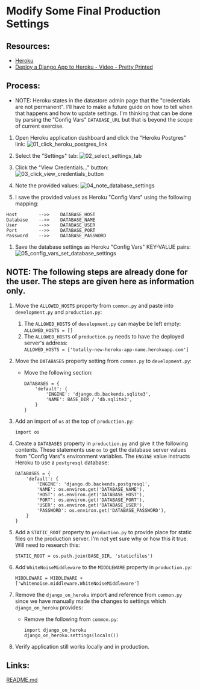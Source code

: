 # Modify Some Final Production Settings

## Resources:
* [Heroku](https://www.heroku.com/)
* [Deploy a Django App to Heroku - Video - Pretty Printed](https://www.youtube.com/watch?v=GMbVzl_aLxM)


## Process:
* NOTE: Heroku states in the datastore admin page that the "credentials are not permanent". I'll have to make a future guide on how to tell when that happens and how to update settings. I'm thinking that can be done by parsing the "Config Vars" `DATABASE_URL` but that is beyond the scope of current exercise.
1. Open Heroku application dashboard and click the "Heroku Postgres" link:
![01_click_heroku_postgres_link](https://user-images.githubusercontent.com/47562501/174688323-81eee655-fb08-412e-b5e5-52eac9115f27.png)

1. Select the "Settings" tab:
![02_select_settings_tab](https://user-images.githubusercontent.com/47562501/174688331-83362023-3dc9-4511-9fbc-224983dff98e.png)

1. Click the "View Credentials..." button:
![03_click_view_credentials_button](https://user-images.githubusercontent.com/47562501/174688337-a68c8a58-7829-40cb-af4d-cf9b5f1e1f13.png)

1. Note the provided values:
![04_note_database_settings](https://user-images.githubusercontent.com/47562501/174688350-12c12873-8ef0-4e23-b714-8b0daa21d507.png)

1. I save the provided values as Heroku "Config Vars" using the following mapping:
```
Host        -->>    DATABASE_HOST
Database    -->>    DATABASE_NAME
User        -->>    DATABASE_USER
Port        -->>    DATABASE_PORT
Password    -->>    DATABASE_PASSWORD
```

1. Save the database settings as Heroku "Config Vars" KEY-VALUE pairs:
![05_config_vars_set_database_settings](https://user-images.githubusercontent.com/47562501/174688365-195b9f55-7c9e-4ede-b271-f8f0a2d7cde5.png)

## NOTE: The following steps are already done for the user. The steps are given here as information only.

1. Move the `ALLOWED_HOSTS` property from `common.py` and paste into `development.py` and `production.py`:
    1. The `ALLOWED_HOSTS` of `development.py` can maybe be left empty:  
        `ALLOWED_HOSTS = []`
    1. The `ALLOWED_HOSTS` of `production.py` needs to have the deployed server's address:  
        `ALLOWED_HOSTS = ['totally-new-heroku-app-name.herokuapp.com']`

1. Move the `DATABASES` property setting from `common.py` to `development.py`:
    * Move the following section:
        ```
        DATABASES = {
            'default': {
                'ENGINE': 'django.db.backends.sqlite3',
                'NAME': BASE_DIR / 'db.sqlite3',
            }
        }
        ```

1. Add an import of `os` at the top of `production.py`:
    ```
    import os
    ```

1. Create a `DATABASES` property in `production.py` and give it the following contents. These statements use `os` to get the database server values from "Config Vars"s environment variables. The `ENGINE` value instructs Heroku to use a `postgresql` database:
    ```
    DATABASES = {
        'default': {
            'ENGINE': 'django.db.backends.postgresql',
            'NAME': os.environ.get('DATABASE_NAME'),
            'HOST': os.environ.get('DATABASE_HOST'),
            'PORT': os.environ.get('DATABASE_PORT'),
            'USER': os.environ.get('DATABASE_USER'),
            'PASSWORD': os.environ.get('DATABASE_PASSWORD'),
        }
    }
    ```

1. Add a `STATIC_ROOT` property to `production.py` to provide place for static files on the production server. I'm not yet sure why or how this it true. Will need to research this:
    ```
    STATIC_ROOT = os.path.join(BASE_DIR, 'staticfiles')
    ```

1. Add `WhiteNoiseMiddleware` to the `MIDDLEWARE` property in `production.py`:
    ```
    MIDDLEWARE = MIDDLEWARE + ['whitenoise.middleware.WhiteNoiseMiddleware']
    ```

1. Remove the `django_on_heroku` import and reference from `common.py` since we have manually made the changes to settings which `django_on_heroku` provides:
    * Remove the following from `common.py`:
        ```
        import django_on_heroku
        django_on_heroku.settings(locals())
        ```

1. Verify application still works locally and in production.


## Links:
[README.md](../README.md)
